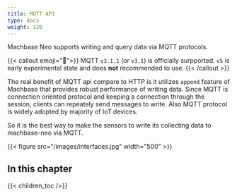 ```yaml
---
title: MQTT API
type: docs
weight: 120
---
```



Machbase Neo supports writing and query data via MQTT protocols. 

{{< callout emoji="📢">}}
MQTT `v3.1.1` (or `v3.1`) is officially surpported. `v5` is early experimental state and does **not** recommended to use.
{{< /callout >}}

The real benefit of MQTT api compare to HTTP is it utilizes `append` feature of Machbase that provides robust performance of writing data.
Since MQTT is connection oriented protocol and keeping a connection through the session, clients can repeately send messages to write.
Also MQTT protocol is widely adopted by majority of IoT devices.

So it is the best way to make the sensors to write its collecting data to machbase-neo via MQTT.

{{< figure src="/images/interfaces.jpg" width="500" >}}

## In this chapter

{{< children_toc />}}
